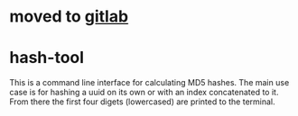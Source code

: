 # moved to [gitlab](https://gitlab.com/zkourouma/hash-tool)

# hash-tool

This is a command line interface for calculating MD5 hashes. The main use case is for hashing a uuid on its own or with an index concatenated to it. From there the first four digets (lowercased) are printed to the terminal.
